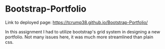 # Bootstrap-Portfolio

Link to deployed page: https://tcrump38.github.io/Bootstrap-Portfolio/



In this assignment I had to utilize bootstrap's grid system in designing a new portfolio. Not many issues here, it was much more streamlined than plain css.
